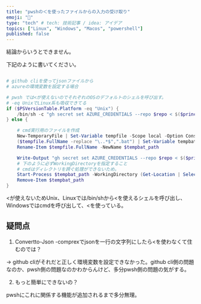 ```yaml
---
title: "pwshの＜を使ったファイルからの入力の受け取り"
emoji: "👻"
type: "tech" # tech: 技術記事 / idea: アイデア
topics: ["Linux", "Windows", "Macos", "powershell"]
published: false
---
```


結論からいうとできません。

下記のように書いてください。


```powershell

# github cliを使ってjsonファイルから
# azureの環境変数を設定する場合

# pwsh では<が使えないのでそれぞれのOSのデフォルトのシェルを呼び出す。
# -eq UnixでLinux系も吸収できてる
if ($PSVersionTable.Platform -eq "Unix") {
    /bin/sh -c "gh secret set AZURE_CREDENTIALS --repo $repo < $($principal_json.FullName)"
} else {

    # cmd実行用のファイルを作成
    New-TemporaryFile | Set-Variable tempfile -Scope local -Option Constant
    ($tempfile.FullName -replace "\..*$",".bat") | Set-Variable tempbat_path -Scope local -Option Constant
    Rename-Item $tempfile.FullName -NewName $tempbat_path

    Write-Output "gh secret set AZURE_CREDENTIALS --repo $repo < $($principal_json.FullName)" | Set-Content -Path $tempbat_path
    # 下のように必ずWorkingDirectoryを指定すること
    # cmdはディレクトリを跨ぐ処理ができないため。
    Start-Process $tempbat_path -WorkingDirectory (Get-Location | Select-Object -ExpandProperty Path)
    Remove-Item $tempbat_path
}
```

<が使えないためUnix、Linuxでは/bin/shから<を使えるシェルを呼び出し、
Windowsではcmdを呼び出して、<を使っている。

## 疑問点

1. Convertto-Json -comprexでjsonを一行の文字列にしたら<を使わなくて住むのでは？

-> github cliがそれだと正しく環境変数を設定できなかった。github cli側の問題なのか、pwsh側の問題なのかわからんけど、多分pwsh側の問題の気がする。

2. もっと簡単にできないの？

pwshにこれに関係する機能が追加されるまで多分無理。
